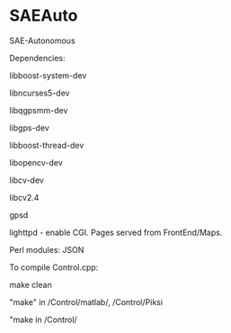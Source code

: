 SAEAuto
=======

SAE-Autonomous

Dependencies: 

libboost-system-dev 

libncurses5-dev 

libqgpsmm-dev 

libgps-dev 

libboost-thread-dev 

libopencv-dev 

libcv-dev 

libcv2.4 

gpsd

lighttpd - enable CGI. Pages served from FrontEnd/Maps. 

Perl modules: JSON

To compile Control.cpp:

make clean

"make" in /Control/matlab/, /Control/Piksi

"make in /Control/
